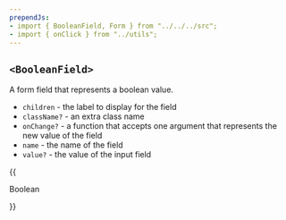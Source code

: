 ```yaml
---
prependJs:
- import { BooleanField, Form } from "../../../src";
- import { onClick } from "../utils";
---
```


## `<BooleanField>`

A form field that represents a boolean value.

* `children` - the label to display for the field
* `className?` - an extra class name
* `onChange?` - a function that accepts one argument that represents the new value of the field
* `name` - the name of the field
* `value?` - the value of the input field

{{
  <Form>
    <BooleanField name="boolean">Boolean</BooleanField>
  </Form>
}}
